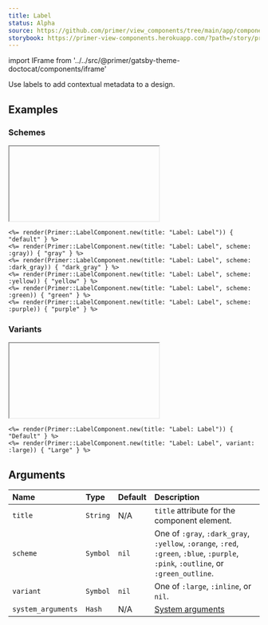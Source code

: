 ```yaml
---
title: Label
status: Alpha
source: https://github.com/primer/view_components/tree/main/app/components/primer/label_component.rb
storybook: https://primer-view-components.herokuapp.com/?path=/story/primer-label-component
---
```


import IFrame from '../../src/@primer/gatsby-theme-doctocat/components/iframe'

<!-- Warning: AUTO-GENERATED file, do not edit. Add code comments to your Ruby instead <3 -->

Use labels to add contextual metadata to a design.

## Examples

### Schemes

<IFrame height="auto" content="<span title='Label: Label' class='Label bg-blue'>default</span><span title='Label: Label' class='Label Label--gray '>gray</span><span title='Label: Label' class='Label Label--gray-darker '>dark_gray</span><span title='Label: Label' class='Label Label--yellow '>yellow</span><span title='Label: Label' class='Label Label--green '>green</span><span title='Label: Label' class='Label Label--purple '>purple</span>"></IFrame>

```erb
<%= render(Primer::LabelComponent.new(title: "Label: Label")) { "default" } %>
<%= render(Primer::LabelComponent.new(title: "Label: Label", scheme: :gray)) { "gray" } %>
<%= render(Primer::LabelComponent.new(title: "Label: Label", scheme: :dark_gray)) { "dark_gray" } %>
<%= render(Primer::LabelComponent.new(title: "Label: Label", scheme: :yellow)) { "yellow" } %>
<%= render(Primer::LabelComponent.new(title: "Label: Label", scheme: :green)) { "green" } %>
<%= render(Primer::LabelComponent.new(title: "Label: Label", scheme: :purple)) { "purple" } %>
```

### Variants

<IFrame height="auto" content="<span title='Label: Label' class='Label bg-blue'>Default</span><span title='Label: Label' class='Label Label--large bg-blue'>Large</span>"></IFrame>

```erb
<%= render(Primer::LabelComponent.new(title: "Label: Label")) { "Default" } %>
<%= render(Primer::LabelComponent.new(title: "Label: Label", variant: :large)) { "Large" } %>
```

## Arguments

| Name | Type | Default | Description |
| :- | :- | :- | :- |
| `title` | `String` | N/A | `title` attribute for the component element. |
| `scheme` | `Symbol` | `nil` | One of `:gray`, `:dark_gray`, `:yellow`, `:orange`, `:red`, `:green`, `:blue`, `:purple`, `:pink`, `:outline`, or `:green_outline`. |
| `variant` | `Symbol` | `nil` | One of `:large`, `:inline`, or `nil`. |
| `system_arguments` | `Hash` | N/A | [System arguments](/system-arguments) |
